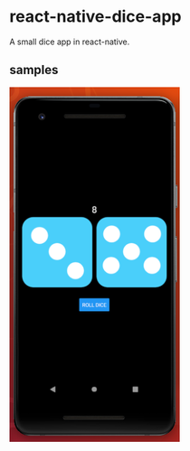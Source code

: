 # react-native-dice-app
A small dice app in react-native.

## samples
![alt text](https://github.com/mayuraitavadekar/react-native-dice-app/blob/master/first.png "Logo Title Text 1")
